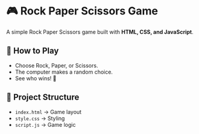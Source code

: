 # 🎮 Rock Paper Scissors Game  

A simple Rock Paper Scissors game built with **HTML, CSS, and JavaScript**.  

## 🚀 How to Play
- Choose Rock, Paper, or Scissors.  
- The computer makes a random choice.  
- See who wins! 🎉  

## 📂 Project Structure
- `index.html` → Game layout  
- `style.css` → Styling  
- `script.js` → Game logic  

